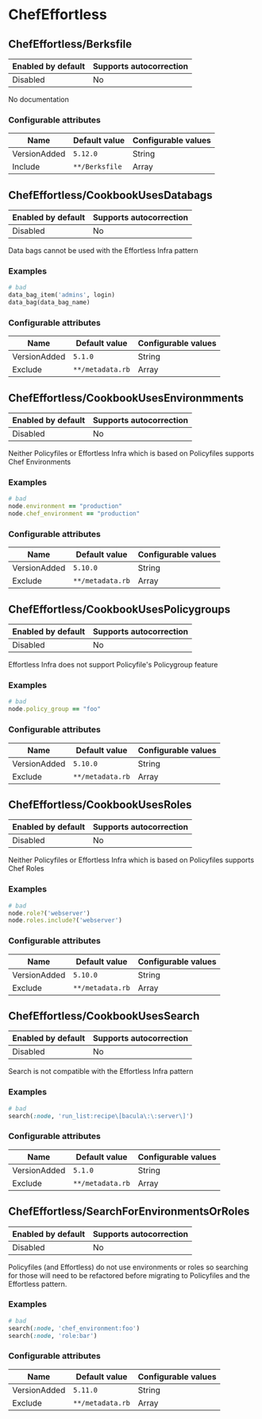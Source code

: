 # ChefEffortless

## ChefEffortless/Berksfile

Enabled by default | Supports autocorrection
--- | ---
Disabled | No

No documentation

### Configurable attributes

Name | Default value | Configurable values
--- | --- | ---
VersionAdded | `5.12.0` | String
Include | `**/Berksfile` | Array

## ChefEffortless/CookbookUsesDatabags

Enabled by default | Supports autocorrection
--- | ---
Disabled | No

Data bags cannot be used with the Effortless Infra pattern

### Examples

```ruby
# bad
data_bag_item('admins', login)
data_bag(data_bag_name)
```

### Configurable attributes

Name | Default value | Configurable values
--- | --- | ---
VersionAdded | `5.1.0` | String
Exclude | `**/metadata.rb` | Array

## ChefEffortless/CookbookUsesEnvironmments

Enabled by default | Supports autocorrection
--- | ---
Disabled | No

Neither Policyfiles or Effortless Infra which is based on Policyfiles supports Chef Environments

### Examples

```ruby
# bad
node.environment == "production"
node.chef_environment == "production"
```

### Configurable attributes

Name | Default value | Configurable values
--- | --- | ---
VersionAdded | `5.10.0` | String
Exclude | `**/metadata.rb` | Array

## ChefEffortless/CookbookUsesPolicygroups

Enabled by default | Supports autocorrection
--- | ---
Disabled | No

Effortless Infra does not support Policyfile's Policygroup feature

### Examples

```ruby
# bad
node.policy_group == "foo"
```

### Configurable attributes

Name | Default value | Configurable values
--- | --- | ---
VersionAdded | `5.10.0` | String
Exclude | `**/metadata.rb` | Array

## ChefEffortless/CookbookUsesRoles

Enabled by default | Supports autocorrection
--- | ---
Disabled | No

Neither Policyfiles or Effortless Infra which is based on Policyfiles supports Chef Roles

### Examples

```ruby
# bad
node.role?('webserver')
node.roles.include?('webserver')
```

### Configurable attributes

Name | Default value | Configurable values
--- | --- | ---
VersionAdded | `5.10.0` | String
Exclude | `**/metadata.rb` | Array

## ChefEffortless/CookbookUsesSearch

Enabled by default | Supports autocorrection
--- | ---
Disabled | No

Search is not compatible with the Effortless Infra pattern

### Examples

```ruby
# bad
search(:node, 'run_list:recipe\[bacula\:\:server\]')
```

### Configurable attributes

Name | Default value | Configurable values
--- | --- | ---
VersionAdded | `5.1.0` | String
Exclude | `**/metadata.rb` | Array

## ChefEffortless/SearchForEnvironmentsOrRoles

Enabled by default | Supports autocorrection
--- | ---
Disabled | No

Policyfiles (and Effortless) do not use environments or roles so searching for those will need to be refactored before migrating to Policyfiles and the Effortless pattern.

### Examples

```ruby
# bad
search(:node, 'chef_environment:foo')
search(:node, 'role:bar')
```

### Configurable attributes

Name | Default value | Configurable values
--- | --- | ---
VersionAdded | `5.11.0` | String
Exclude | `**/metadata.rb` | Array
